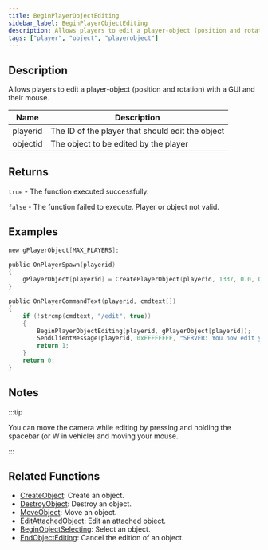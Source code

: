 ```yaml
---
title: BeginPlayerObjectEditing
sidebar_label: BeginPlayerObjectEditing
description: Allows players to edit a player-object (position and rotation) with a GUI and their mouse.
tags: ["player", "object", "playerobject"]
---
```


<VersionWarn version='omp v1.1.0.2612' />

## Description

Allows players to edit a player-object (position and rotation) with a GUI and their mouse.

| Name     | Description                                      |
| -------- | ------------------------------------------------ |
| playerid | The ID of the player that should edit the object |
| objectid | The object to be edited by the player            |

## Returns

`true` - The function executed successfully.

`false` - The function failed to execute. Player or object not valid.

## Examples

```c
new gPlayerObject[MAX_PLAYERS];

public OnPlayerSpawn(playerid)
{
    gPlayerObject[playerid] = CreatePlayerObject(playerid, 1337, 0.0, 0.0, 0.0, 0.0, 0.0, 0.0);
}

public OnPlayerCommandText(playerid, cmdtext[])
{
    if (!strcmp(cmdtext, "/edit", true))
    {
        BeginPlayerObjectEditing(playerid, gPlayerObject[playerid]);
        SendClientMessage(playerid, 0xFFFFFFFF, "SERVER: You now edit your object!");
        return 1;
    }
    return 0;
}
```

## Notes

:::tip

You can move the camera while editing by pressing and holding the spacebar (or W in vehicle) and moving your mouse.

:::

## Related Functions

- [CreateObject](CreateObject): Create an object.
- [DestroyObject](DestroyObject): Destroy an object.
- [MoveObject](MoveObject): Move an object.
- [EditAttachedObject](EditAttachedObject): Edit an attached object.
- [BeginObjectSelecting](BeginObjectSelecting): Select an object.
- [EndObjectEditing](EndObjectEditing): Cancel the edition of an object.
